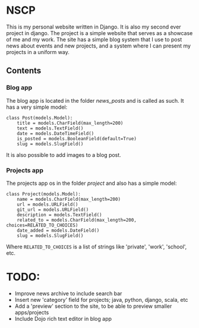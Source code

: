 # NSCP
This is my personal website written in Django. It is also my second ever project in django.
The project is a simple website that serves as a showcase of me and my work. The site has a 
simple blog system that I use to post news about events and new projects, and a system where
I can present my projects in a uniform way.

## Contents

### Blog app
The blog app is located in the folder *news_posts* and is called as such. It has a very simple model:

    class Post(models.Model):
        title = models.CharField(max_length=200)
        text = models.TextField()
        date = models.DateTimeField()
        is_posted = models.BooleanField(default=True)
        slug = models.SlugField()

It is also possible to add images to a blog post.

### Projects app
The projects app os in the folder *project* and also has a simple model:

    class Project(models.Model):
        name = models.CharField(max_length=200)
        url = models.URLField()
        git_url = models.URLField()
        description = models.TextField()
        related_to = models.CharField(max_length=200, choices=RELATED_TO_CHOICES)
        date_added = models.DateField()
        slug = models.SlugField()

Where `RELATED_TO_CHOICES` is a list of strings like 'private', 'work', 'school', etc.


# TODO:

- Improve news archive to include search bar
- Insert new 'category' field for projects; java, python, django, scala, etc
- Add a 'preview' section to the site, to be able to preview smaller apps/projects
- Include Dojo rich text editor in blog app


